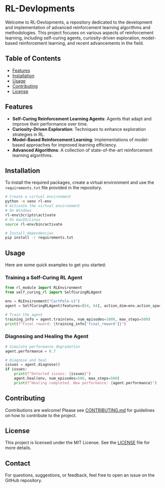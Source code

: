 # RL-Devlopments

Welcome to RL-Devlopments, a repository dedicated to the development and implementation of advanced reinforcement learning algorithms and methodologies. This project focuses on various aspects of reinforcement learning, including self-curing agents, curiosity-driven exploration, model-based reinforcement learning, and recent advancements in the field.

## Table of Contents

- [Features](#features)
- [Installation](#installation)
- [Usage](#usage)
- [Contributing](#contributing)
- [License](#license)

## Features

- **Self-Curing Reinforcement Learning Agents**: Agents that adapt and improve their performance over time.
- **Curiosity-Driven Exploration**: Techniques to enhance exploration strategies in RL.
- **Model-Based Reinforcement Learning**: Implementations of model-based approaches for improved learning efficiency.
- **Advanced Algorithms**: A collection of state-of-the-art reinforcement learning algorithms.

## Installation

To install the required packages, create a virtual environment and use the `requirements.txt` file provided in the repository.

```bash
# Create a virtual environment
python -m venv rl-env
# Activate the virtual environment
# On Windows
rl-env\Scripts\activate
# On macOS/Linux
source rl-env/bin/activate

# Install dependencies
pip install -r requirements.txt
```

## Usage

Here are some quick examples to get you started:

### Training a Self-Curing RL Agent

```python
from rl_module import RLEnvironment
from self_curing_rl import SelfCuringRLAgent

env = RLEnvironment("CartPole-v1")
agent = SelfCuringRLAgent(features=[64, 64], action_dim=env.action_space.n)

# Train the agent
training_info = agent.train(env, num_episodes=1000, max_steps=500)
print(f"Final reward: {training_info['final_reward']}")
```

### Diagnosing and Healing the Agent

```python
# Simulate performance degradation
agent.performance = 0.7

# Diagnose and heal
issues = agent.diagnose()
if issues:
    print(f"Detected issues: {issues}")
    agent.heal(env, num_episodes=500, max_steps=500)
    print(f"Healing completed. New performance: {agent.performance}")
```

## Contributing

Contributions are welcome! Please see [CONTRIBUTING.md](CONTRIBUTING.md) for guidelines on how to contribute to the project.

## License

This project is licensed under the MIT License. See the [LICENSE](LICENSE) file for more details.

## Contact

For questions, suggestions, or feedback, feel free to open an issue on the GitHub repository.

